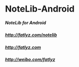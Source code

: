 NoteLib-Android
===============

##### NoteLib for Android
##### http://fatlyz.com/notelib
##### http://fatlyz.com
##### http://weibo.com/fatlyz
